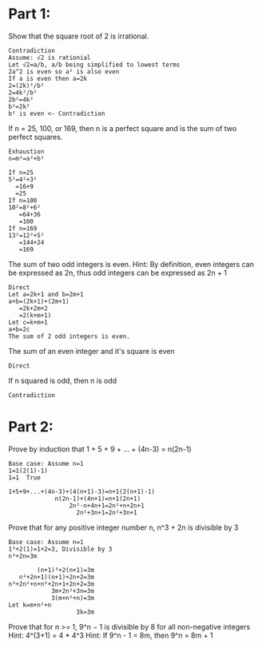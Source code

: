 # Part 1:
Show that the square root of 2 is irrational.
```
Contradiction
Assume: √2 is rationial
Let √2=a/b, a/b being simplified to lowest terms
2a^2 is even so a² is also even
If a is even then a=2k
2=(2k)²/b²
2=4k²/b²
2b²=4k²
b²=2k²
b² is even <- Contradiction
```
If n = 25, 100, or 169, then n is a perfect square and is the sum of two perfect squares.
```
Exhaustion
n=m²=a²+b²

If n=25
5²=4²+3²
  =16+9
  =25
If n=100
10²=8²+6²
   =64+36
   =100
If n=169
13²=12²+5²
   =144+24
   =169
```
The sum of two odd integers is even. Hint: By definition, even integers can be expressed as 2n, thus odd integers can be expressed as 2n + 1
```
Direct
Let a=2k+1 and b=2m+1
a+b=(2k+1)+(2m+1)
   =2k+2m+2
   =2(k+m+1)
Let c=k+m+1
a+b=2c
The sum of 2 odd integers is even.
```
The sum of an even integer and it's square is even
 ```
 Direct
 
```
If n squared is odd, then n is odd
```
Contradiction
```
# Part 2:
 Prove by induction that 1 + 5 + 9 + ... + (4n-3) = n(2n-1)
```
Base case: Assume n=1
1=1(2(1)-1)
1=1  True

1+5+9+...+(4n-3)+(4(n+1)-3)=n+1(2(n+1)-1)
             n(2n-1)+(4n+1)=n+1(2n+1)
                 2n²-n+4n+1=2n²+n+2n+1
                   2n²+3n+1=2n²+3n+1
```
Prove that for any positive integer number n, n^3 + 2n is divisible by 3
```
Base case: Assume n=1
1³+2(1)=1+2=3, Divisible by 3
n³+2n=3m

        (n+1)³+2(n+1)=3m
   n²+2n+1)(n+1)+2n+2=3m
n³+2n²+n+n²+2n+1+2n+2=3m
            3m+2n²+3n=3m
            3(m+n²+n)=3m
Let k=m+n²+n
                   3k=3m             
```
Prove that for n >= 1, 9^n − 1 is divisible by 8 for all non-negative integers Hint: 4^(3+1) = 4 * 4^3 Hint: If 9^n - 1 = 8m, then 9^n = 8m + 1
```
```
